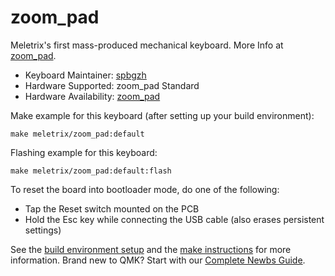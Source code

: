 # zoom_pad

Meletrix's first mass-produced mechanical keyboard.
More Info at [zoom_pad](https://meletrix.com/).

* Keyboard Maintainer: [spbgzh](https://github.com/spbgzh)
* Hardware Supported: zoom_pad Standard
* Hardware Availability: [zoom_pad](https://meletrix.com/)

Make example for this keyboard (after setting up your build environment):

    make meletrix/zoom_pad:default

Flashing example for this keyboard:

    make meletrix/zoom_pad:default:flash

To reset the board into bootloader mode, do one of the following:

* Tap the Reset switch mounted on the PCB
* Hold the Esc key while connecting the USB cable (also erases persistent settings)

See the [build environment setup](https://docs.qmk.fm/#/getting_started_build_tools) and the [make instructions](https://docs.qmk.fm/#/getting_started_make_guide) for more information. Brand new to QMK? Start with our [Complete Newbs Guide](https://docs.qmk.fm/#/newbs).
